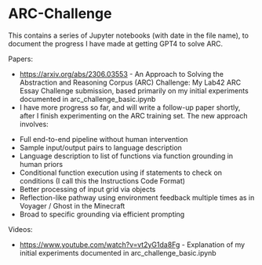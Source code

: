# ARC-Challenge

This contains a series of Jupyter notebooks (with date in the file name), to document the progress I have made at getting GPT4 to solve ARC.

Papers:
- https://arxiv.org/abs/2306.03553 - An Approach to Solving the Abstraction and Reasoning Corpus (ARC) Challenge: My Lab42 ARC Essay Challenge submission, based primarily on my initial experiments documented in arc_challenge_basic.ipynb
- I have more progress so far, and will write a follow-up paper shortly, after I finish experimenting on the ARC training set. The new approach involves:
* Full end-to-end pipeline without human intervention
* Sample input/output pairs to language description
* Language description to list of functions via function grounding in human priors
* Conditional function execution using if statements to check on conditions (I call this the Instructions Code Format)
* Better processing of input grid via objects
* Reflection-like pathway using environment feedback multiple times as in Voyager / Ghost in the Minecraft
* Broad to specific grounding via efficient prompting

Videos:
- https://www.youtube.com/watch?v=vt2yG1da8Fg - Explanation of my initial experiments documented in arc_challenge_basic.ipynb 
